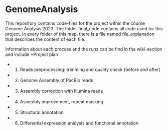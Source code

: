 # GenomeAnalysis
This repository contains code-files for the project within the course Genome Analysis 2023. 
The folder final_code contains all code used for this project. In every folder of this map, there is a file named file_explanation that describes the content of each file.

Information about each process and the runs can be find in the wiki-section and include
*Project plan
* 1. Reads preprocessing: trimming and quality check (before and after)
* 2. Genome Assembly of PacBio reads
* 3. Assembly correction with Illumina reads
* 4. Assembly improvement, repeat masking
* 5. Structural annotation
* 6. Differential expression analysis and functional annotation







